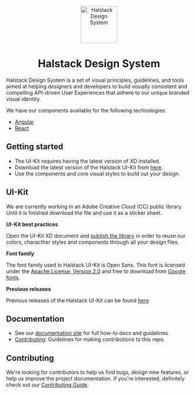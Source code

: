<p align="center">
  <a href="https://developer.dxc.com/design/principles">
    <img alt="Halstack Design System" src="https://developer.dxc.com/static/media/halstack.08bea965.svg" width="100px" />
  </a>
</p>

<h1 align="center">
  Halstack Design System
</h1>

Halstack Design System is a set of visual principles, guidelines, 
and tools aimed at helping designers and developers to build visually 
consistent and compelling API-driven User Experiences that adhere 
to our unique branded visual identity. 

We have our components available for the following technologies:

- [Angular](https://github.com/dxc-technology/halstack-angular)
- [React](https://github.com/dxc-technology/halstack-react)

## Getting started

- The UI-Kit requires having the latest version of XD installed.
- Download the latest version of the Halstack UI-Kit from [here](https://github.com/dxc-technology/halstack-style-guide/tree/master/Halstack%20UI-Kit).
- Use the components and core visual styles to build out your design.

## UI-Kit

We are currently working in an Adobe Creative Cloud (CC) public library. Until it is finished download the file and use it as a sticker sheet.

**UI-Kit best practices**

Open the UI-Kit XD document and [publish the library](https://www.adobe.com/products/xd/learn/design-systems/cloud-libraries/best-practices-creative-cloud-libraries.html) in order to reuse our colors, characther styles and components through all your design files.

**Font family**

The font family used in Halstack UI-Kit is Open Sans. This font is licensed under the [Apache License, Version 2.0](http://www.apache.org/licenses/LICENSE-2.0) and free to download from [Google fonts](https://fonts.google.com/specimen/Open+Sans?preview.text_type=custom).

**Previous releases**

Previous releases of the Halstack UI-Kit can be found [here](https://github.com/dxc-technology/halstack-style-guide/tree/master/previous-releases)


## Documentation

- See our [documentation site](https://developer.dxc.com/design/principles) for full how-to docs and guidelines
- [Contributing](CONTRIBUTING.md): Guidelines for making contributions
  to this repo.



## Contributing

We're looking for contributors to help us find bugs, design new features,
or help us improve the project documentation. If you're interested, definitely
check out our [Contributing Guide](CONTRIBUTING.md).
